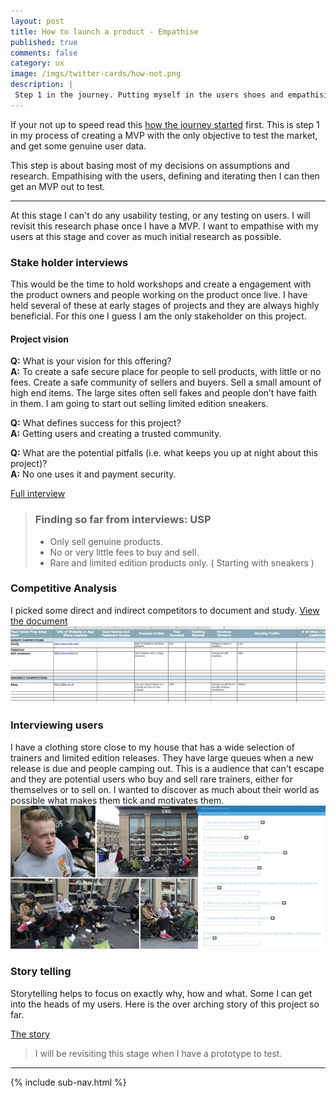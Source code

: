 ```yaml
---
layout: post
title: How to launch a product - Empathise
published: true
comments: false
category: ux
image: /imgs/twitter-cards/how-not.png
description: |
 Step 1 in the journey. Putting myself in the users shoes and empathising with them, researching as much as I can into the problems they have and how I can help to overcome them. My goal at this stage is to define a MVP as early as possible to test.
---
```


If your not up to speed read this [how the journey started](/ux/2017/03/17/how-not-to-launch-a-product.html) first. This is step 1 in my process of creating a MVP with the only objective to test the market, and get some genuine user data.

This step is about basing most of my decisions on assumptions and research. Empathising with the users, defining and iterating then I can then get an MVP out to test.

---

At this stage I can't do any usability testing, or any testing on users. I will revisit this research phase once I have a MVP. I want to empathise with my users at this stage and cover as much initial research as possible.

### Stake holder interviews
This would be the time to hold workshops and create a engagement with the product owners and people working on the product once live. I have held several of these at early stages of projects and they are always highly beneficial. For this one I guess I am the only stakeholder on this project.

#### Project vision

**Q:** What is your vision for this offering? <br/>
**A:** To create a safe secure place for people to sell products, with little or no fees. Create a safe community of sellers and buyers. Sell a small amount of high end items. The large sites often sell fakes and people don’t have faith in them. I am going to start out selling limited edition sneakers.

**Q:** What defines success for this project? <br/>
**A:** Getting users and creating a trusted community.

**Q:** What are the potential pitfalls (i.e. what keeps you up at night about this project)? <br/>
**A:** No one uses it and payment security.

[Full interview](https://docs.google.com/document/d/1Ptn8CwpO9n9L3lyCTGwx7gNtxr5kOw2PefGKet-21Ow/edit?usp=sharing)

> ### Finding so far from interviews: USP
> * Only sell genuine products.
> * No or very little fees to buy and sell.
> * Rare and limited edition products only. ( Starting with sneakers )


### Competitive Analysis

I picked some direct and indirect competitors to document and study. [View the document](https://docs.google.com/spreadsheets/d/11fK2-9nBzn0oN0x-hrgNJjYc7ql1Bc1Vk4xFQHcay98/edit?usp=sharing)
<img src="/imgs/posts/compet.jpg" title="Image showing a screenshot of the google doc">

### Interviewing users

I have a clothing store close to my house that has a wide selection of trainers and limited edition releases. They have large queues when a new release is due and people camping out. This is a audience that can't escape and they are potential users who buy and sell rare trainers, either for themselves or to sell on. I wanted to discover as much about their world as possible what makes them tick and motivates them.
<img src="/imgs/posts/user-interviews.jpg" title="Image showing end clothing and interview questions">

### Story telling
Storytelling helps to focus on exactly why, how and what. Some I can get into the heads of my users. Here is the over arching story of this project so far.

[The story](https://docs.google.com/document/d/1AowClFmCBk_-tHwdUuMSuBHDlg59Gh_Oz1NWg3PCVIw/edit?usp=sharing)


> I will be revisiting this stage when I have a prototype to test.

---

{% include sub-nav.html %}
